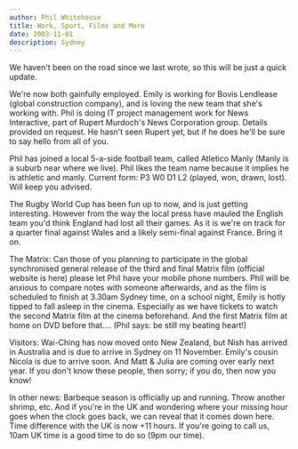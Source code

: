 ```yaml
---
author: Phil Whitehouse
title: Work, Sport, Films and More
date: 2003-11-01
description: Sydney
---
```


We haven't been on the road since we last wrote, so this will be just a quick update.

We're now both gainfully employed. Emily is working for Bovis Lendlease (global construction company), and is loving the new team that she's working with. Phil is doing IT project management work for News Interactive, part of Rupert Murdoch's News Corporation group. Details provided on request. He hasn't seen Rupert yet, but if he does he'll be sure to say hello from all of you.

Phil has joined a local 5-a-side football team, called Atletico Manly (Manly is a suburb near where we live). Phil likes the team name because it implies he is athletic and manly. Current form: P3 W0 D1 L2 (played, won, drawn, lost). Will keep you advised.

The Rugby World Cup has been fun up to now, and is just getting interesting. However from the way the local press have mauled the English team you'd think England had lost all their games. As it is we're on track for a quarter final against Wales and a likely semi-final against France. Bring it on.

The Matrix: Can those of you planning to participate in the global synchronised general release of the third and final Matrix film (official website is here) please let Phil have your mobile phone numbers. Phil will be anxious to compare notes with someone afterwards, and as the film is scheduled to finish at 3.30am Sydney time, on a school night, Emily is hotly tipped to fall asleep in the cinema. Especially as we have tickets to watch the second Matrix film at the cinema beforehand. And the first Matrix film at home on DVD before that.... (Phil says: be still my beating heart!)

Visitors: Wai-Ching has now moved onto New Zealand, but Nish has arrived in Australia and is due to arrive in Sydney on 11 November. Emily's cousin Nicola is due to arrive soon. And Matt & Julia are coming over early next year. If you don't know these people, then sorry; if you do, then now you know!

In other news: Barbeque season is officially up and running. Throw another shrimp, etc. And if you're in the UK and wondering where your missing hour goes when the clock goes back, we can reveal that it comes down here. Time difference with the UK is now +11 hours. If you're going to call us, 10am UK time is a good time to do so (9pm our time).
